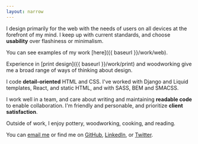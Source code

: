 ```yaml
---
layout: narrow
---
```


I design primarily for the web with the needs of users on all devices at the forefront of my mind. I keep up with current standards, and choose **usability** over flashiness or minimalism.

You can see examples of my work [here]({{ baseurl }}/work/web).

Experience in [print design]({{ baseurl }}/work/print) and woodworking give me a broad range of ways of thinking about design.

I code **detail-oriented** HTML and CSS. I've worked with Django and Liquid templates, React, and static HTML, and with SASS, BEM and SMACSS.

I work well in a team, and care about writing and maintaining **readable code** to enable  collaboration. I'm friendly and personable, and prioritize **client satisfaction**.

Outside of work, I enjoy pottery, woodworking, cooking, and reading.

You can
[email me](mailto:nmorduch@gmail.com)
or find me on
[GitHub](https://github.com/nmorduch/),
[LinkedIn](http://www.linkedin.com/pub/naomi-morduch-toubman/75/202/260/), or
[Twitter](https://twitter.com/nmorduch).
